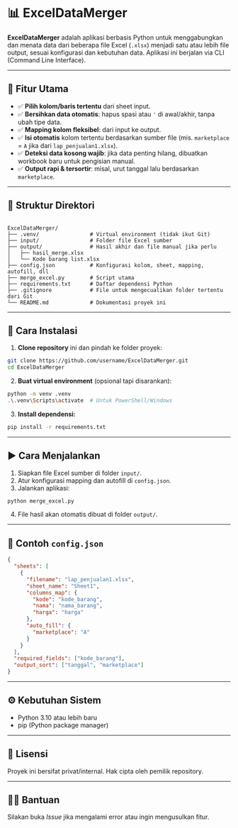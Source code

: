 # 📊 ExcelDataMerger

**ExcelDataMerger** adalah aplikasi berbasis Python untuk menggabungkan dan menata data dari beberapa file Excel (`.xlsx`) menjadi satu atau lebih file output, sesuai konfigurasi dan kebutuhan data. Aplikasi ini berjalan via CLI (Command Line Interface).

---

## 🔧 Fitur Utama

- ✅ **Pilih kolom/baris tertentu** dari sheet input.
- ✅ **Bersihkan data otomatis**: hapus spasi atau `'` di awal/akhir, tanpa ubah tipe data.
- ✅ **Mapping kolom fleksibel**: dari input ke output.
- ✅ **Isi otomatis** kolom tertentu berdasarkan sumber file (mis. `marketplace` = `A` jika dari `lap_penjualan1.xlsx`).
- ✅ **Deteksi data kosong wajib**: jika data penting hilang, dibuatkan workbook baru untuk pengisian manual.
- ✅ **Output rapi & tersortir**: misal, urut tanggal lalu berdasarkan `marketplace`.

---

## 📁 Struktur Direktori

```

ExcelDataMerger/
├── .venv/                # Virtual environment (tidak ikut Git)
├── input/                # Folder file Excel sumber
├── output/               # Hasil akhir dan file manual jika perlu
│   ├── hasil_merge.xlsx
│   └── Kode barang list.xlsx
├── config.json           # Konfigurasi kolom, sheet, mapping, autofill, dll
├── merge_excel.py        # Script utama
├── requirements.txt      # Daftar dependensi Python
├── .gitignore            # File untuk mengecualikan folder tertentu dari Git
└── README.md             # Dokumentasi proyek ini

````

---

## 🚀 Cara Instalasi

1. **Clone repository** ini dan pindah ke folder proyek:

```bash
git clone https://github.com/username/ExcelDataMerger.git
cd ExcelDataMerger
````

2. **Buat virtual environment** (opsional tapi disarankan):

```bash
python -m venv .venv
.\.venv\Scripts\activate  # Untuk PowerShell/Windows
```

3. **Install dependensi:**

```bash
pip install -r requirements.txt
```

---

## ▶️ Cara Menjalankan

1. Siapkan file Excel sumber di folder `input/`.
2. Atur konfigurasi mapping dan autofill di `config.json`.
3. Jalankan aplikasi:

```bash
python merge_excel.py
```

4. File hasil akan otomatis dibuat di folder `output/`.

---

## 📝 Contoh `config.json`

```json
{
  "sheets": [
    {
      "filename": "lap_penjualan1.xlsx",
      "sheet_name": "Sheet1",
      "columns_map": {
        "kode": "kode_barang",
        "nama": "nama_barang",
        "harga": "harga"
      },
      "auto_fill": {
        "marketplace": "A"
      }
    }
  ],
  "required_fields": ["kode_barang"],
  "output_sort": ["tanggal", "marketplace"]
}
```

---

## ⚙️ Kebutuhan Sistem

* Python 3.10 atau lebih baru
* pip (Python package manager)

---

## 📄 Lisensi

Proyek ini bersifat privat/internal. Hak cipta oleh pemilik repository.

---

## 🙋‍♂️ Bantuan

Silakan buka *Issue* jika mengalami error atau ingin mengusulkan fitur.
